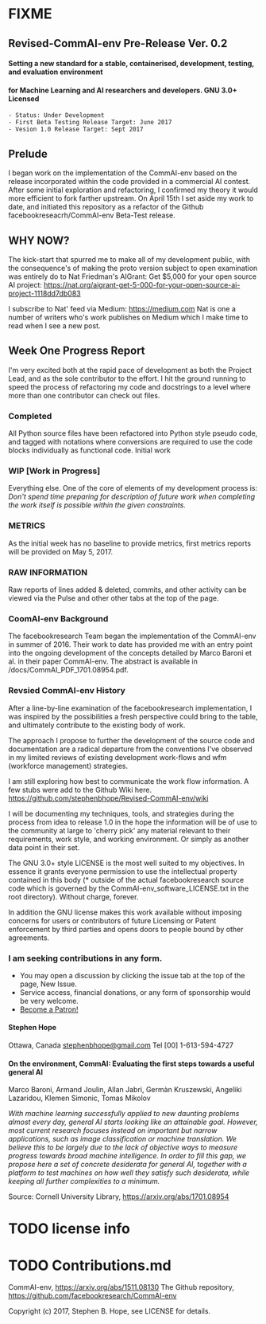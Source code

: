 # FIXME

## Revised-CommAI-env Pre-Release Ver. 0.2

#### Setting a new standard for a stable, containerised, development, testing,  and evaluation environment
#### for Machine Learning and AI researchers and developers. GNU 3.0+ Licensed

    - Status: Under Development
    - First Beta Testing Release Target: June 2017
    - Vesion 1.0 Release Target: Sept 2017

## Prelude

I began work on the implementation of the CommAI-env based on the release incorporated within the code provided in a
commercial AI contest. After some initial exploration and refactoring, I confirmed my theory it would more efficient
to fork farther upstream. On April 15th I set aside my work to date, and initiated this repository as
a refactor of the Github facebookreseacrh/CommAI-env Beta-Test release.

## WHY NOW?

The kick-start that spurred me to make all of my development public, with the consequence's of making the proto version
subject to open examination was entirely do to Nat Friedman's AIGrant: Get $5,000 for your open source AI project:
https://nat.org/aigrant-get-5-000-for-your-open-source-ai-project-1118dd7db083

I subscribe to Nat' feed via Medium: https://medium.com Nat is one a number of writers who's work publishes on Medium
which I make time to read when I see a new post.

## Week One Progress Report

I'm very excited both at the rapid pace of development as both the Project Lead, and as the sole contributor to the
effort. I hit the ground running to speed the process of refactoring my code and docstrings to a level where more than
one contributor can check out files.

### Completed
All Python source files have been refactored into Python style pseudo code, and tagged with notations where
conversions are required to use the code blocks individually as functional code. Initial work

### WIP [Work in Progress]

Everything else. One of the core of elements of my development process is: _Don't spend time preparing for description of
future work when completing the work itself is possible within the given constraints._

### METRICS

As the initial week has no baseline to provide metrics, first metrics reports will be provided on May 5, 2017.

### RAW INFORMATION

Raw reports of lines added & deleted, commits, and other activity can be viewed via the Pulse and other other tabs at
the top of the page.

### CoomAI-env Background

The facebookresearch Team began the implementation of the CommAI-env in summer of 2016. Their work to date has provided
 me with an entry point into the ongoing development of the concepts detailed by Marco Baroni et al. in their paper
 CommAI-env. The abstract is available in /docs/CommAI_PDF_1701.08954.pdf.

### Revsied CommAI-env History

After a line-by-line examination of the facebookresearch implementation, I was inspired by the possibilities a fresh
 perspective could bring to the table, and ultimately contribute to the existing body of work.

The approach I propose to further the development of the source code and documentation are a radical departure from
the conventions I've observed in my limited reviews of existing development work-flows and wfm (workforce management)
strategies.

I am still exploring how best to communicate the work flow information.  A few stubs were add to the Github Wiki here.
https://github.com/stephenbhope/Revised-CommAI-env/wiki

I will be documenting my techniques, tools, and strategies during the process from idea to release 1.0 in the hope
the information will be of use to the community at large to 'cherry pick' any material relevant to their requirements,
work style, and working environment. Or simply as another data point in their set.

The GNU 3.0+ style LICENSE is the most well suited to my objectives. In essence it grants everyone permission to use
the intellectual property contained in this body (* outside of the actual facebookresearch source code which is
governed by the CommAI-env_software_LICENSE.txt in the root directory). Without charge, forever.

In addition the GNU license makes this work available without imposing concerns for users or contributors of future
Licensing or Patent enforcement by third parties and opens doors to people bound by other agreements.


### I am seeking contributions in any form.
- You may open a discussion by clicking the issue tab at the top of the page, New Issue.
- Service access, financial donations, or any form of sponsorship would be very welcome.
- <a href="https://www.patreon.com/bePatron?u=5636094">Become a Patron!</a>

#### Stephen Hope
Ottawa, Canada
stephenbhope@gmail.com
Tel [00] 1-613-594-4727

#### On the environment, CommAI: Evaluating the first steps towards a useful general AI
Marco Baroni, Armand Joulin, Allan Jabri, Germàn Kruszewski, Angeliki Lazaridou, Klemen Simonic, Tomas Mikolov

_With machine learning successfully applied to new daunting problems almost every day, general AI starts looking
like an attainable goal. However, most current research focuses instead on important but narrow applications,
such as image classification or machine translation. We believe this to be largely due to the lack of objective
ways to measure progress towards broad machine intelligence. In order to fill this gap, we propose here a set of
concrete desiderata for general AI, together with a platform to test machines on how well they satisfy such
desiderata, while keeping all further complexities to a minimum._

Source: Cornell University Library, https://arxiv.org/abs/1701.08954

# TODO license info

# TODO Contributions.md

CommAI-env, https://arxiv.org/abs/1511.08130 The Github repository, https://github.com/facebookresearch/CommAI-env

Copyright (c) 2017, Stephen B. Hope, see LICENSE for details.
